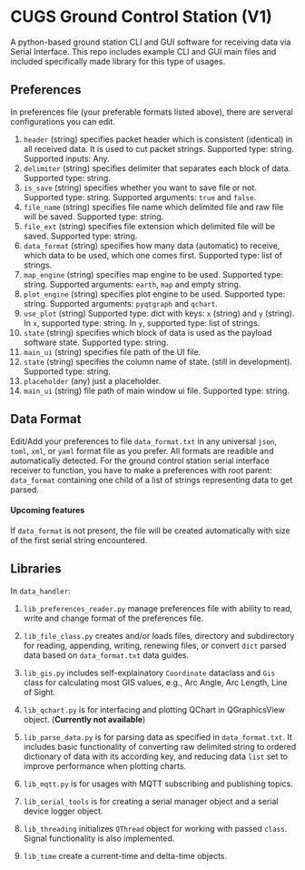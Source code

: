# CUGS Ground Control Station (V1)

A python-based ground station CLI and GUI software for receiving data via Serial Interface.
This repo includes example CLI and GUI main files and included specifically made library for this type of usages.

## Preferences
In preferences file (your preferable formats listed above), there are serveral configurations you can edit.

1. `header` (string) specifies packet header which is consistent (identical) in all received data. It is used to cut packet strings. Supported type: string. Supported inputs: Any.
2. `delimiter` (string) specifies delimiter that separates each block of data. Supported type: string.
3. `is_save` (string) specifies whether you want to save file or not. Supported type: string. Supported arguments: `true` and `false`.
4. `file_name` (string) specifies file name which delimited file and raw file will be saved. Supported type: string.
5. `file_ext` (string) specifies file extension which delimited file will be saved. Supported type: string.
6. `data_format` (string) specifies how many data (automatic) to receive, which data to be used, which one comes first. Supported type: list of strings.
7. `map_engine` (string) specifies map engine to be used. Supported type: string. Supported arguments: `earth`, `map` and empty string.
8. `plot_engine` (string) specifies plot engine to be used. Supported type: string. Supported arguments: `pyqtgraph` and `qchart`.
9. `use_plot` (string) Supported type: dict with keys: `x` (string) and `y` (string). In `x`, supported type: string. In `y`, supported type: list of strings.
10. `state` (string) specifies which block of data is used as the payload software state. Supported type: string.
11. `main_ui` (string) specifies file path of the UI file.
12. `state` (string) specifies the column name of state. (still in development). Supported type: string.
13. `placeholder` (any) just a placeholder.
14. `main_ui` (string) file path of main window ui file. Supported type: string.

## Data Format

Edit/Add your preferences to file `data_format.txt` in any universal `json`, `toml`, `xml`, or `yaml` format file as you prefer. All formats are readible and automatically detected. For the ground control station serial interface receiver to function, you have to make a preferences with root parent: `data_format` containing one child of a list of strings representing data to get parsed.

#### Upcoming features
If `data_format` is not present, the file will be created automatically with size of the first serial string encountered.

## Libraries

In `data_handler`:

1. `lib_preferences_reader.py` manage preferences file with ability to read, write and change format of the preferences file.

2. `lib_file_class.py` creates and/or loads files, directory and subdirectory for reading, appending, writing, renewing files, or convert `dict` parsed data based on `data_format.txt` data guides.

3. `lib_gis.py` includes self-explainatory `Coordinate` dataclass and `Gis` class for calculating most GIS values, e.g., Arc Angle, Arc Length, Line of Sight.

4. `lib_qchart.py` is for interfacing and plotting QChart in QGraphicsView object. (**Currently not available**)

5. `lib_parse_data.py` is for parsing data as specified in `data_format.txt`. It includes basic functionality of converting raw delimited string to ordered dictionary of data with its according key, and reducing data `list` set to improve performance when plotting charts.

6. `lib_mqtt.py` is for usages with MQTT subscribing and publishing topics.

7. `lib_serial_tools` is for creating a serial manager object and a serial device logger object.

8. `lib_threading` initializes `QThread` object for working with passed `class`. Signal functionality is also implemented.

9. `lib_time` create a current-time and delta-time objects.
